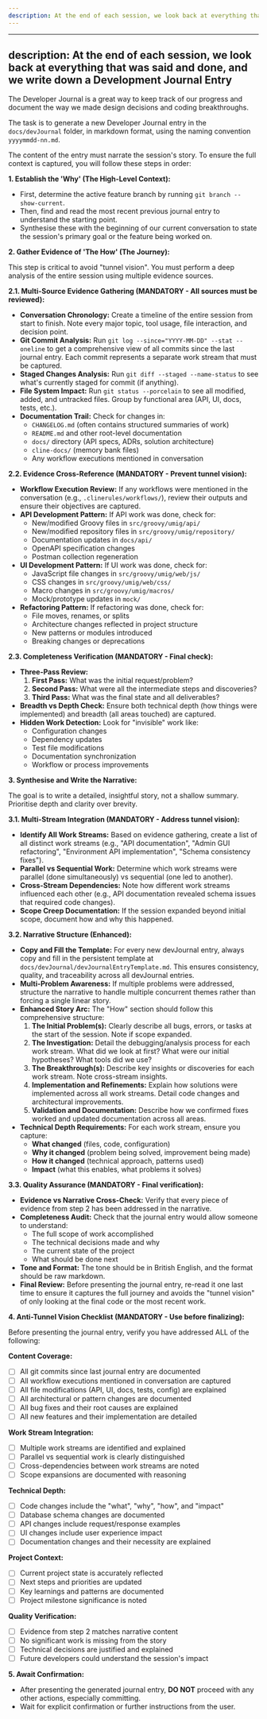 ```yaml
---
description: At the end of each session, we look back at everything that was said and done, and we write down a Development Journal Entry
---
```


---
description: At the end of each session, we look back at everything that was said and done, and we write down a Development Journal Entry
---
The Developer Journal is a great way to keep track of our progress and document the way we made design decisions and coding breakthroughs.

The task is to generate a new Developer Journal entry in the `docs/devJournal` folder, in markdown format, using the naming convention `yyyymmdd-nn.md`.

The content of the entry must narrate the session's story. To ensure the full context is captured, you will follow these steps in order:

**1. Establish the 'Why' (The High-Level Context):**

* First, determine the active feature branch by running `git branch --show-current`.
* Then, find and read the most recent previous journal entry to understand the starting point.
* Synthesise these with the beginning of our current conversation to state the session's primary goal or the feature being worked on.

**2. Gather Evidence of 'The How' (The Journey):**

This step is critical to avoid "tunnel vision". You must perform a deep analysis of the entire session using multiple evidence sources.

**2.1. Multi-Source Evidence Gathering (MANDATORY - All sources must be reviewed):**

* **Conversation Chronology:** Create a timeline of the entire session from start to finish. Note every major topic, tool usage, file interaction, and decision point.
* **Git Commit Analysis:** Run `git log --since="YYYY-MM-DD" --stat --oneline` to get a comprehensive view of all commits since the last journal entry. Each commit represents a separate work stream that must be captured.
* **Staged Changes Analysis:** Run `git diff --staged --name-status` to see what's currently staged for commit (if anything).
* **File System Impact:** Run `git status --porcelain` to see all modified, added, and untracked files. Group by functional area (API, UI, docs, tests, etc.).
* **Documentation Trail:** Check for changes in:
  - `CHANGELOG.md` (often contains structured summaries of work)
  - `README.md` and other root-level documentation
  - `docs/` directory (API specs, ADRs, solution architecture)
  - `cline-docs/` (memory bank files)
  - Any workflow executions mentioned in conversation

**2.2. Evidence Cross-Reference (MANDATORY - Prevent tunnel vision):**

* **Workflow Execution Review:** If any workflows were mentioned in the conversation (e.g., `.clinerules/workflows/`), review their outputs and ensure their objectives are captured.
* **API Development Pattern:** If API work was done, check for:
  - New/modified Groovy files in `src/groovy/umig/api/`
  - New/modified repository files in `src/groovy/umig/repository/`
  - Documentation updates in `docs/api/`
  - OpenAPI specification changes
  - Postman collection regeneration
* **UI Development Pattern:** If UI work was done, check for:
  - JavaScript file changes in `src/groovy/umig/web/js/`
  - CSS changes in `src/groovy/umig/web/css/`
  - Macro changes in `src/groovy/umig/macros/`
  - Mock/prototype updates in `mock/`
* **Refactoring Pattern:** If refactoring was done, check for:
  - File moves, renames, or splits
  - Architecture changes reflected in project structure
  - New patterns or modules introduced
  - Breaking changes or deprecations

**2.3. Completeness Verification (MANDATORY - Final check):**

* **Three-Pass Review:** 
  1. **First Pass:** What was the initial request/problem?
  2. **Second Pass:** What were all the intermediate steps and discoveries?
  3. **Third Pass:** What was the final state and all deliverables?
* **Breadth vs Depth Check:** Ensure both technical depth (how things were implemented) and breadth (all areas touched) are captured.
* **Hidden Work Detection:** Look for "invisible" work like:
  - Configuration changes
  - Dependency updates
  - Test file modifications
  - Documentation synchronization
  - Workflow or process improvements

**3. Synthesise and Write the Narrative:**

The goal is to write a detailed, insightful story, not a shallow summary. Prioritise depth and clarity over brevity.

**3.1. Multi-Stream Integration (MANDATORY - Address tunnel vision):**

* **Identify All Work Streams:** Based on evidence gathering, create a list of all distinct work streams (e.g., "API documentation", "Admin GUI refactoring", "Environment API implementation", "Schema consistency fixes").
* **Parallel vs Sequential Work:** Determine which work streams were parallel (done simultaneously) vs sequential (one led to another).
* **Cross-Stream Dependencies:** Note how different work streams influenced each other (e.g., API documentation revealed schema issues that required code changes).
* **Scope Creep Documentation:** If the session expanded beyond initial scope, document how and why this happened.

**3.2. Narrative Structure (Enhanced):**

* **Copy and Fill the Template:** For every new devJournal entry, always copy and fill in the persistent template at `docs/devJournal/devJournalEntryTemplate.md`. This ensures consistency, quality, and traceability across all devJournal entries.
* **Multi-Problem Awareness:** If multiple problems were addressed, structure the narrative to handle multiple concurrent themes rather than forcing a single linear story.
* **Enhanced Story Arc:** The "How" section should follow this comprehensive structure:
    1. **The Initial Problem(s):** Clearly describe all bugs, errors, or tasks at the start of the session. Note if scope expanded.
    2. **The Investigation:** Detail the debugging/analysis process for each work stream. What did we look at first? What were our initial hypotheses? What tools did we use?
    3. **The Breakthrough(s):** Describe key insights or discoveries for each work stream. Note cross-stream insights.
    4. **Implementation and Refinements:** Explain how solutions were implemented across all work streams. Detail code changes and architectural improvements.
    5. **Validation and Documentation:** Describe how we confirmed fixes worked and updated documentation across all areas.
* **Technical Depth Requirements:** For each work stream, ensure you capture:
  - **What changed** (files, code, configuration)
  - **Why it changed** (problem being solved, improvement being made)
  - **How it changed** (technical approach, patterns used)
  - **Impact** (what this enables, what problems it solves)

**3.3. Quality Assurance (MANDATORY - Final verification):**

* **Evidence vs Narrative Cross-Check:** Verify that every piece of evidence from step 2 has been addressed in the narrative.
* **Completeness Audit:** Check that the journal entry would allow someone to understand:
  - The full scope of work accomplished
  - The technical decisions made and why
  - The current state of the project
  - What should be done next
* **Tone and Format:** The tone should be in British English, and the format should be raw markdown.
* **Final Review:** Before presenting the journal entry, re-read it one last time to ensure it captures the full journey and avoids the "tunnel vision" of only looking at the final code or the most recent work.

**4. Anti-Tunnel Vision Checklist (MANDATORY - Use before finalizing):**

Before presenting the journal entry, verify you have addressed ALL of the following:

**Content Coverage:**
- [ ] All git commits since last journal entry are documented
- [ ] All workflow executions mentioned in conversation are captured
- [ ] All file modifications (API, UI, docs, tests, config) are explained
- [ ] All architectural or pattern changes are documented
- [ ] All bug fixes and their root causes are explained
- [ ] All new features and their implementation are detailed

**Work Stream Integration:**
- [ ] Multiple work streams are identified and explained
- [ ] Parallel vs sequential work is clearly distinguished
- [ ] Cross-dependencies between work streams are noted
- [ ] Scope expansions are documented with reasoning

**Technical Depth:**
- [ ] Code changes include the "what", "why", "how", and "impact"
- [ ] Database schema changes are documented
- [ ] API changes include request/response examples
- [ ] UI changes include user experience impact
- [ ] Documentation changes and their necessity are explained

**Project Context:**
- [ ] Current project state is accurately reflected
- [ ] Next steps and priorities are updated
- [ ] Key learnings and patterns are documented
- [ ] Project milestone significance is noted

**Quality Verification:**
- [ ] Evidence from step 2 matches narrative content
- [ ] No significant work is missing from the story
- [ ] Technical decisions are justified and explained
- [ ] Future developers could understand the session's impact

**5. Await Confirmation:**

* After presenting the generated journal entry, **DO NOT** proceed with any other actions, especially committing.
* Wait for explicit confirmation or further instructions from the user.